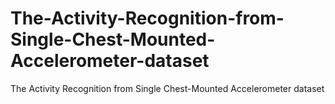 # The-Activity-Recognition-from-Single-Chest-Mounted-Accelerometer-dataset
The Activity Recognition from Single Chest-Mounted Accelerometer dataset

